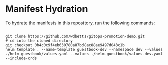 
# Manifest Hydration

To hydrate the manifests in this repository, run the following commands:

```shell

git clone https://github.com/wdbetts/gitops-promotion-demo.git
# cd into the cloned directory
git checkout 0b4c0c9f4eb630780a87bd8ac88ae9497d043c1b
helm template . --name-template guestbook-dev --namespace dev --values ./helm-guestbook/values.yaml --values ./helm-guestbook/values-dev.yaml --include-crds
```